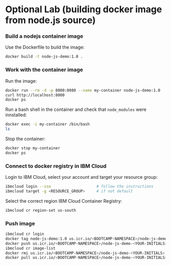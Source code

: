 # Optional Lab (building docker image from node.js source)


### Build a nodejs container image

Use the Dockerfile to build the image:

```bash
docker build -t node-js-demo:1.0 .
```


### Work with the container image

Run the image:
```bash
docker run --rm -d -p 8000:8080 --name my-container node-js-demo:1.0
curl http://localhost:8000
docker ps
```

Run a bash shell in the container and check that `node_modules` were innstalled:
```bash
docker exec -i my-container /bin/bash
ls
```

Stop the container:
```bash
docker stop my-container
docker ps
```


### Connect to docker registry in IBM Cloud

Login to IBM Cloud, select your account and target your resource group:
```bash
ibmcloud login --sso                    # follow the instructions
ibmcloud target -g <RESOURCE_GROUP>     # if not default
```

Select the correct region IBM Cloud Container Registry:
```bash
ibmcloud cr region-set us-south
```


### Push image

```bash
ibmcloud cr login
docker tag node-js-demo:1.0 us.icr.io/<BOOTCAMP-NAMESPACE>/node-js-demo-<YOUR-INITIALS>:1.0
docker push us.icr.io/<BOOTCAMP-NAMESPACE>/node-js-demo-<YOUR-INITIALS>:1.0
ibmcloud cr image-list
docker rmi us.icr.io/<BOOTCAMP-NAMESPACE>/node-js-demo-<YOUR-INITIALS>:1.0
docker pull us.icr.io/<BOOTCAMP-NAMESPACE>/node-js-demo-<YOUR-INITIALS>:1.0
```

